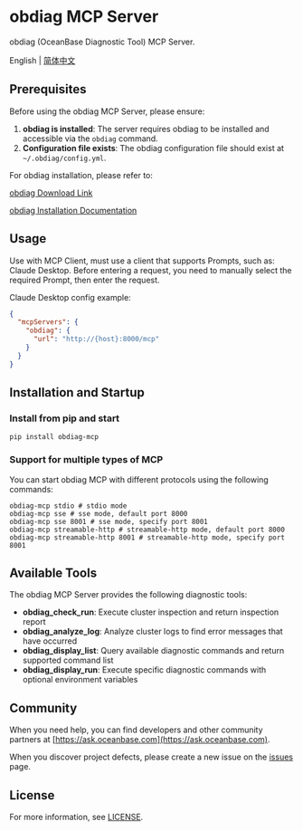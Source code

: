 # obdiag MCP Server

obdiag (OceanBase Diagnostic Tool) MCP Server.

English | [简体中文](obdiag_mcp_server_CN.md)

## Prerequisites

Before using the obdiag MCP Server, please ensure:

1. **obdiag is installed**: The server requires obdiag to be installed and accessible via the `obdiag` command.
2. **Configuration file exists**: The obdiag configuration file should exist at `~/.obdiag/config.yml`.

For obdiag installation, please refer to:

[obdiag Download Link](https://www.oceanbase.com/softwarecenter)

[obdiag Installation Documentation](https://www.oceanbase.com/docs/common-obdiag-cn-1000000003892386)

## Usage

Use with MCP Client, must use a client that supports Prompts, such as: Claude Desktop. Before entering a request, you need to manually select the required Prompt, then enter the request.

Claude Desktop config example:

```json
{
  "mcpServers": {
    "obdiag": {
      "url": "http://{host}:8000/mcp"
    }
  }
}
```

## Installation and Startup

### Install from pip and start

```shell
pip install obdiag-mcp
```

### Support for multiple types of MCP

You can start obdiag MCP with different protocols using the following commands:

```shell
obdiag-mcp stdio # stdio mode
obdiag-mcp sse # sse mode, default port 8000
obdiag-mcp sse 8001 # sse mode, specify port 8001
obdiag-mcp streamable-http # streamable-http mode, default port 8000
obdiag-mcp streamable-http 8001 # streamable-http mode, specify port 8001
```

## Available Tools

The obdiag MCP Server provides the following diagnostic tools:

- **obdiag_check_run**: Execute cluster inspection and return inspection report
- **obdiag_analyze_log**: Analyze cluster logs to find error messages that have occurred
- **obdiag_display_list**: Query available diagnostic commands and return supported command list
- **obdiag_display_run**: Execute specific diagnostic commands with optional environment variables

## Community

When you need help, you can find developers and other community partners at [https://ask.oceanbase.com](https://ask.oceanbase.com).

When you discover project defects, please create a new issue on the [issues](https://github.com/oceanbase/mcp-oceanbase/issues) page.

## License

For more information, see [LICENSE](../LICENSE).